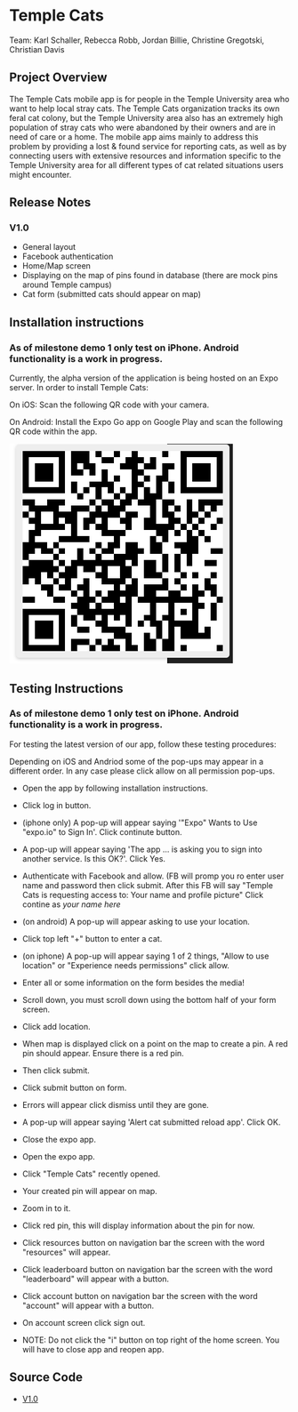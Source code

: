 # Temple Cats
Team:
Karl Schaller, Rebecca Robb, Jordan Billie, Christine Gregotski, Christian Davis

## Project Overview
The Temple Cats mobile app is for people in the Temple University area who want to help local stray cats. The Temple Cats organization tracks its own feral cat colony, but the Temple University area also has an extremely high population of stray cats who were abandoned by their owners and are in need of care or a home. The mobile app aims mainly to address this problem by providing a lost & found service for reporting cats, as well as by connecting users with extensive resources and information specific to the Temple University area for all different types of cat related situations users might encounter.

## Release Notes
### V1.0
* General layout
* Facebook authentication
* Home/Map screen
* Displaying on the map of pins found in database (there are mock pins around Temple campus)
* Cat form (submitted cats should appear on map)

## Installation instructions

### As of milestone demo 1 only test on iPhone. Android functionality is a work in progress. 

Currently, the alpha version of the application is being hosted on an Expo server. In order to install Temple Cats:

On iOS: Scan the following QR code with your camera.

On Android: Install the Expo Go app on Google Play and scan the following QR code within the app.

![Expo Go QR Code](/QRcode.png)

## Testing Instructions

### As of milestone demo 1 only test on iPhone. Android functionality is a work in progress. 

For testing the latest version of our app, follow these testing procedures:

Depending on iOS and Andriod some of the pop-ups may appear in a different order. In any case please click allow on all permission pop-ups.

* Open the app by following installation instructions.
* Click log in button.
* (iphone only) A pop-up will appear saying '"Expo" Wants to Use "expo.io" to Sign In'. Click continute button.
* A pop-up will appear saying 'The app ... is asking you to sign into another service. Is this OK?'. Click Yes.
* Authenticate with Facebook and allow. (FB will promp you ro enter user name and password then click submit. After this FB will say "Temple Cats is requesting access to: Your name and profile picture" Click contine as *your name here* 
* (on android) A pop-up will appear asking to use your location. 
* Click top left "+" button to enter a cat.
* (on iphone) A pop-up will appear saying 1 of 2 things, "Allow to use location" or "Experience needs permissions" click allow.
* Enter all or some information on the form besides the media!
* Scroll down, you must scroll down using the bottom half of your form screen.
* Click add location.
* When map is displayed click on a point on the map to create a pin. A red pin should appear. Ensure there is a red pin.
* Then click submit. 
* Click submit button on form. 
* Errors will appear click dismiss until they are gone.
* A pop-up will appear saying 'Alert cat submitted reload app'. Click OK.
* Close the expo app.
* Open the expo app.
* Click "Temple Cats" recently opened.
* Your created pin will appear on map.
* Zoom in to it.
* Click red pin, this will display information about the pin for now. 
* Click resources button on navigation bar the screen with the word "resources" will appear. 
* Click leaderboard button on navigation bar the screen with the word "leaderboard" will appear with a button. 
* Click account button on navigation bar the screen with the word "account" will appear with a button. 
* On account screen click sign out. 

* NOTE: Do not click the "i" button on top right of the home screen. You will have to close app and reopen app.

## Source Code
* [V1.0](https://github.com/Capstone-Projects-2021-Fall/project-teams-temple-cats/releases/tag/v1.0.0)
